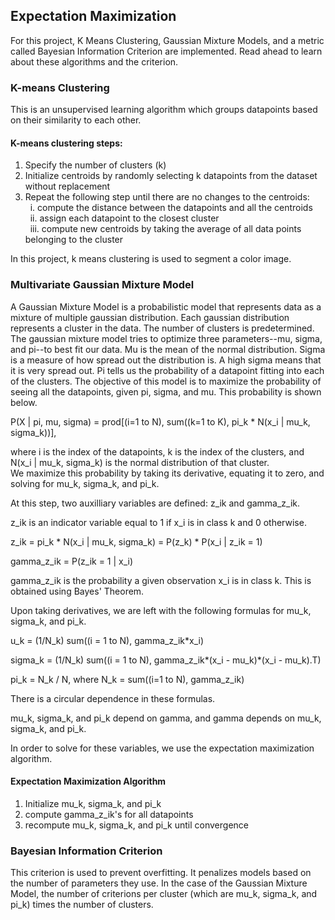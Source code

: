 ## Expectation Maximization

For this project, K Means Clustering, Gaussian Mixture Models, and a metric called Bayesian Information Criterion are implemented. Read ahead to learn about these algorithms and the criterion.

### K-means Clustering
This is an unsupervised learning algorithm which groups datapoints based on their similarity to each other.

#### K-means clustering steps:

1. Specify the number of clusters (k)
2. Initialize centroids by randomly selecting k datapoints from the dataset without replacement
3. Repeat the following step until there are no changes to the centroids:  
&nbsp; i. compute the distance between the datapoints and all the centroids  
&nbsp; ii. assign each datapoint to the closest cluster  
&nbsp; iii. compute new centroids by taking the average of all data points belonging to the cluster  

In this project, k means clustering is used to segment a color image.

### Multivariate Gaussian Mixture Model

A Gaussian Mixture Model is a probabilistic model that represents data as a mixture of multiple gaussian distribution. Each gaussian distribution represents a cluster in the data. The number of clusters is predetermined. The gaussian mixture model tries to optimize three parameters--mu, sigma, and pi--to best fit our data. Mu is the mean of the normal distribution. Sigma is a measure of how spread out the distribution is. A high sigma means that it is very spread out. Pi tells us the probability of a datapoint fitting into each of the clusters. The objective of this model is to maximize the probability of seeing all the datapoints, given pi, sigma, and mu. This probability is shown below.

P(X | pi, mu, sigma) = prod[(i=1 to N), sum((k=1 to K), pi_k * N(x_i | mu_k, sigma_k))],  

where i is the index of the datapoints, k is the index of the clusters, and N(x_i | mu_k, sigma_k) is the normal distribution of that cluster.  
We maximize this probability by taking its derivative, equating it to zero, and solving for mu_k, sigma_k, and pi_k.

At this step, two auxilliary variables are defined: z_ik and gamma_z_ik.  

z_ik is an indicator variable equal to 1 if x_i is in class k and 0 otherwise.  

z_ik = pi_k * N(x_i | mu_k, sigma_k) = P(z_k) * P(x_i | z_ik = 1)

gamma_z_ik = P(z_ik = 1 | x_i)

gamma_z_ik is the probability a given observation x_i is in class k. This is obtained using Bayes' Theorem.

Upon taking derivatives, we are left with the following formulas for mu_k, sigma_k, and pi_k.  

u_k = (1/N_k) sum((i = 1 to N), gamma_z_ik*x_i)  

sigma_k = (1/N_k) sum((i = 1 to N), gamma_z_ik*(x_i - mu_k)*(x_i - mu_k).T)  

pi_k = N_k / N, where N_k = sum((i=1 to N), gamma_z_ik)

There is a circular dependence in these formulas.  

mu_k, sigma_k, and pi_k depend on gamma, and gamma depends on mu_k, sigma_k, and pi_k.

In order to solve for these variables, we use the expectation maximization algorithm.

#### Expectation Maximization Algorithm

1. Initialize mu_k, sigma_k, and pi_k
2. compute gamma_z_ik's for all datapoints
3. recompute mu_k, sigma_k, and pi_k until convergence

### Bayesian Information Criterion

This criterion is used to prevent overfitting. It penalizes models based on the number of parameters they use. In the case of the Gaussian Mixture Model, the number of criterions per cluster (which are mu_k, sigma_k, and pi_k) times the number of clusters.
